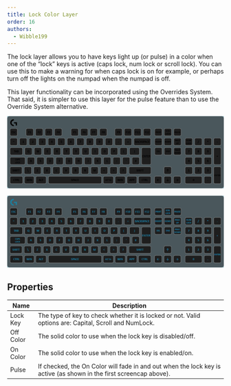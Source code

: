 ```yaml
---
title: Lock Color Layer
order: 16
authors:
  - Wibble199
---
```


The lock layer allows you to have keys light up (or pulse) in a color when one of the “lock” keys is active (caps lock, num lock or scroll lock). You can use this to make a warning for when caps lock is on for example, or perhaps turn off the lights on the numpad when the numpad is off.

<span class="alert info">This layer functionality can be incorporated using the Overrides System. That said, it is simpler to use this layer for the pulse feature than to use the Override System alternative.</span>

![Lock layer flashing alphabetical key when the caps lock is on](../../assets/img/layer-lock.gif)

![Lock layer turning off the numpad lights when the numlock is off](../../assets/img/layer-lock-2.gif)

## Properties

Name|Description
-|-
Lock Key|The type of key to check whether it is locked or not. Valid options are: Capital, Scroll and NumLock.
Off Color|The solid color to use when the lock key is disabled/off.
On Color|The solid color to use when the lock key is enabled/on.
Pulse|If checked, the On Color will fade in and out when the lock key is active (as shown in the first screencap above).